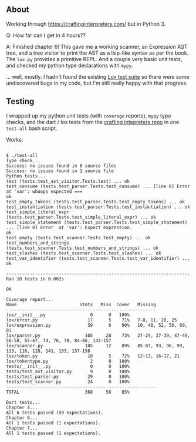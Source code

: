 ## About

Working through https://craftinginterpreters.com/
but in Python 3.

Q: How far can I get in 4 hours??

A: Finished chapter 6!
This gave me a working scanner, an Expression AST tree, and a tree visitor to
print the AST as a lisp-like syntax as per the book.  The `lox.py` provides a primitive REPL.
And a couple very basic unit tests, and checked my python type declarations with `mypy`.

... well, mostly.
I hadn't found the existing [Lox test suite](https://github.com/munificent/craftinginterpreters/tree/master#testing)
so there were some undiscovered bugs in my code, but I'm still really happy with that progress.


## Testing

I wrapped up my python unit tests (with `coverage` reports), `mypy` type
checks, and the dart / lox tests from the [crafting intepreters
repo](https://github.com/munificent/craftinginterpreters/tree/master#testing)
in one `test-all` bash script.

Works:
```console

$ ./test-all
Type check...
Success: no issues found in 8 source files
Success: no issues found in 1 source file
Python tests...
test (tests.test_ast_visitor.Tests.test) ... ok
test_consume (tests.test_parser.Tests.test_consume) ... [line 0] Error  at 'var': whoops expected ===
ok
test_empty_tokens (tests.test_parser.Tests.test_empty_tokens) ... ok
test_instantiation (tests.test_parser.Tests.test_instantiation) ... ok
test_simple_literal_expr (tests.test_parser.Tests.test_simple_literal_expr) ... ok
test_simple_statement (tests.test_parser.Tests.test_simple_statement) ... [line 0] Error  at 'var': Expect expression.
ok
test_empty (tests.test_scanner.Tests.test_empty) ... ok
test_numbers_and_strings (tests.test_scanner.Tests.test_numbers_and_strings) ... ok
test_slashes (tests.test_scanner.Tests.test_slashes) ... ok
test_var_identifier (tests.test_scanner.Tests.test_var_identifier) ... ok

----------------------------------------------------------------------
Ran 10 tests in 0.002s

OK

Coverage report...
Name                        Stmts   Miss  Cover   Missing
---------------------------------------------------------
lox/__init__.py                 0      0   100%
lox/error.py                   17      5    71%   7-8, 11, 20, 25
lox/expression.py              59      6    90%   10, 48, 52, 56, 60, 81
lox/parser.py                 105     28    73%   27-29, 37-39, 47-49, 56-58, 65-67, 74, 76, 78, 84-86, 142-157
lox/scanner.py                105     12    89%   85-87, 93, 96, 99, 113, 116, 128, 141, 153, 157-158
lox/token.py                   18      5    72%   12-13, 16-17, 21
lox/tokentype.py                2      0   100%
tests/__init__.py               0      0   100%
tests/test_ast_visitor.py       9      0   100%
tests/test_parser.py           29      0   100%
tests/test_scanner.py          24      0   100%
---------------------------------------------------------
TOTAL                         368     56    85%

Dart tests...
Chapter 4...
All 6 tests passed (59 expectations).
Chapter 6...
All 1 tests passed (1 expectations).
Chapter 7...
All 1 tests passed (1 expectations).
```
